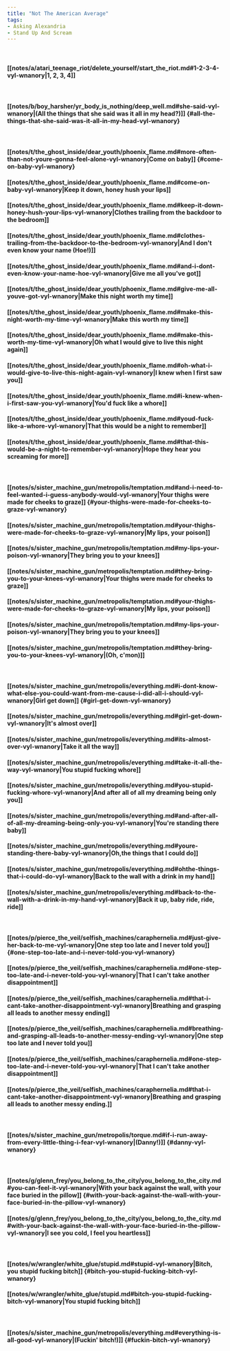 ```yaml
---
title: "Not The American Average"
tags:
- Asking Alexandria
- Stand Up And Scream
---
```

&nbsp;
#### [[notes/a/atari_teenage_riot/delete_yourself/start_the_riot.md#1-2-3-4-vyl-wnanory|1, 2, 3, 4]]
&nbsp;
#### [[notes/b/boy_harsher/yr_body_is_nothing/deep_well.md#she-said-vyl-wnanory|(All the things that she said was it all in my head?)]] {#all-the-things-that-she-said-was-it-all-in-my-head-vyl-wnanory}
&nbsp;
#### [[notes/t/the_ghost_inside/dear_youth/phoenix_flame.md#more-often-than-not-youre-gonna-feel-alone-vyl-wnanory|Come on baby]] {#come-on-baby-vyl-wnanory}
#### [[notes/t/the_ghost_inside/dear_youth/phoenix_flame.md#come-on-baby-vyl-wnanory|Keep it down, honey hush your lips]]
#### [[notes/t/the_ghost_inside/dear_youth/phoenix_flame.md#keep-it-down-honey-hush-your-lips-vyl-wnanory|Clothes trailing from the backdoor to the bedroom]]
#### [[notes/t/the_ghost_inside/dear_youth/phoenix_flame.md#clothes-trailing-from-the-backdoor-to-the-bedroom-vyl-wnanory|And I don't even know your name (Hoe!)]]
#### [[notes/t/the_ghost_inside/dear_youth/phoenix_flame.md#and-i-dont-even-know-your-name-hoe-vyl-wnanory|Give me all you've got]]
#### [[notes/t/the_ghost_inside/dear_youth/phoenix_flame.md#give-me-all-youve-got-vyl-wnanory|Make this night worth my time]]
#### [[notes/t/the_ghost_inside/dear_youth/phoenix_flame.md#make-this-night-worth-my-time-vyl-wnanory|Make this worth my time]]
#### [[notes/t/the_ghost_inside/dear_youth/phoenix_flame.md#make-this-worth-my-time-vyl-wnanory|Oh what I would give to live this night again]]
#### [[notes/t/the_ghost_inside/dear_youth/phoenix_flame.md#oh-what-i-would-give-to-live-this-night-again-vyl-wnanory|I knew when I first saw you]]
#### [[notes/t/the_ghost_inside/dear_youth/phoenix_flame.md#i-knew-when-i-first-saw-you-vyl-wnanory|You'd fuck like a whore]]
#### [[notes/t/the_ghost_inside/dear_youth/phoenix_flame.md#youd-fuck-like-a-whore-vyl-wnanory|That this would be a night to remember]]
#### [[notes/t/the_ghost_inside/dear_youth/phoenix_flame.md#that-this-would-be-a-night-to-remember-vyl-wnanory|Hope they hear you screaming for more]]
&nbsp;
#### [[notes/s/sister_machine_gun/metropolis/temptation.md#and-i-need-to-feel-wanted-i-guess-anybody-would-vyl-wnanory|Your thighs were made for cheeks to graze]] {#your-thighs-were-made-for-cheeks-to-graze-vyl-wnanory}
#### [[notes/s/sister_machine_gun/metropolis/temptation.md#your-thighs-were-made-for-cheeks-to-graze-vyl-wnanory|My lips, your poison]]
#### [[notes/s/sister_machine_gun/metropolis/temptation.md#my-lips-your-poison-vyl-wnanory|They bring you to your knees]]
#### [[notes/s/sister_machine_gun/metropolis/temptation.md#they-bring-you-to-your-knees-vyl-wnanory|Your thighs were made for cheeks to graze]]
#### [[notes/s/sister_machine_gun/metropolis/temptation.md#your-thighs-were-made-for-cheeks-to-graze-vyl-wnanory|My lips, your poison]]
#### [[notes/s/sister_machine_gun/metropolis/temptation.md#my-lips-your-poison-vyl-wnanory|They bring you to your knees]]
#### [[notes/s/sister_machine_gun/metropolis/temptation.md#they-bring-you-to-your-knees-vyl-wnanory|(Oh, c'mon)]]
&nbsp;
#### [[notes/s/sister_machine_gun/metropolis/everything.md#i-dont-know-what-else-you-could-want-from-me-cause-i-did-all-i-should-vyl-wnanory|Girl get down]] {#girl-get-down-vyl-wnanory}
#### [[notes/s/sister_machine_gun/metropolis/everything.md#girl-get-down-vyl-wnanory|It's almost over]]
#### [[notes/s/sister_machine_gun/metropolis/everything.md#its-almost-over-vyl-wnanory|Take it all the way]]
#### [[notes/s/sister_machine_gun/metropolis/everything.md#take-it-all-the-way-vyl-wnanory|You stupid fucking whore]]
#### [[notes/s/sister_machine_gun/metropolis/everything.md#you-stupid-fucking-whore-vyl-wnanory|And after all of all my dreaming being only you]]
#### [[notes/s/sister_machine_gun/metropolis/everything.md#and-after-all-of-all-my-dreaming-being-only-you-vyl-wnanory|You're standing there baby]]
#### [[notes/s/sister_machine_gun/metropolis/everything.md#youre-standing-there-baby-vyl-wnanory|Oh,the things that I could do]]
#### [[notes/s/sister_machine_gun/metropolis/everything.md#ohthe-things-that-i-could-do-vyl-wnanory|Back to the wall with a drink in my hand]]
#### [[notes/s/sister_machine_gun/metropolis/everything.md#back-to-the-wall-with-a-drink-in-my-hand-vyl-wnanory|Back it up, baby ride, ride, ride]]
&nbsp;
#### [[notes/p/pierce_the_veil/selfish_machines/caraphernelia.md#just-give-her-back-to-me-vyl-wnanory|One step too late and I never told you]] {#one-step-too-late-and-i-never-told-you-vyl-wnanory}
#### [[notes/p/pierce_the_veil/selfish_machines/caraphernelia.md#one-step-too-late-and-i-never-told-you-vyl-wnanory|That I can't take another disappointment]]
#### [[notes/p/pierce_the_veil/selfish_machines/caraphernelia.md#that-i-cant-take-another-disappointment-vyl-wnanory|Breathing and grasping all leads to another messy ending]]
#### [[notes/p/pierce_the_veil/selfish_machines/caraphernelia.md#breathing-and-grasping-all-leads-to-another-messy-ending-vyl-wnanory|One step too late and I never told you]]
#### [[notes/p/pierce_the_veil/selfish_machines/caraphernelia.md#one-step-too-late-and-i-never-told-you-vyl-wnanory|That I can't take another disappointment]]
#### [[notes/p/pierce_the_veil/selfish_machines/caraphernelia.md#that-i-cant-take-another-disappointment-vyl-wnanory|Breathing and grasping all leads to another messy ending.]]
&nbsp;
#### [[notes/s/sister_machine_gun/metropolis/torque.md#if-i-run-away-from-every-little-thing-i-fear-vyl-wnanory|(Danny!)]] {#danny-vyl-wnanory}
&nbsp;
#### [[notes/g/glenn_frey/you_belong_to_the_city/you_belong_to_the_city.md#you-can-feel-it-vyl-wnanory|With your back against the wall, with your face buried in the pillow]] {#with-your-back-against-the-wall-with-your-face-buried-in-the-pillow-vyl-wnanory}
#### [[notes/g/glenn_frey/you_belong_to_the_city/you_belong_to_the_city.md#with-your-back-against-the-wall-with-your-face-buried-in-the-pillow-vyl-wnanory|I see you cold, I feel you heartless]]
&nbsp;
#### [[notes/w/wrangler/white_glue/stupid.md#stupid-vyl-wnanory|Bitch, you stupid fucking bitch]] {#bitch-you-stupid-fucking-bitch-vyl-wnanory}
#### [[notes/w/wrangler/white_glue/stupid.md#bitch-you-stupid-fucking-bitch-vyl-wnanory|You stupid fucking bitch]]
&nbsp;
#### [[notes/s/sister_machine_gun/metropolis/everything.md#everything-is-all-good-vyl-wnanory|(Fuckin' bitch!)]] {#fuckin-bitch-vyl-wnanory}
